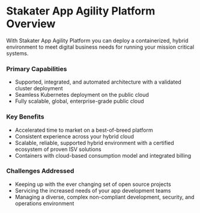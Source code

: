 
# Stakater App Agility Platform Overview

With Stakater App Agility Platform you can deploy a containerized, hybrid environment to meet digital business needs for running your mission critical systems.

### Primary Capabilities
- Supported, integrated, and automated architecture with a validated cluster deployment
- Seamless Kubernetes deployment on the public cloud
- Fully scalable, global, enterprise-grade public cloud

### Key Benefits
- Accelerated time to market on a best-of-breed platform
- Consistent experience across your hybrid cloud
- Scalable, reliable, supported hybrid environment with a certified ecosystem of proven ISV solutions
- Containers with cloud-based consumption model and integrated billing

### Challenges Addressed
- Keeping up with the ever changing set of open source projects
- Servicing the increased needs of your app development teams
- Managing a diverse, complex non-compliant development, security, and operations environment
